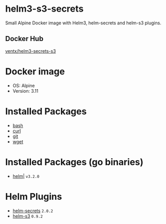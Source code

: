 # helm3-s3-secrets

Small Alpine Docker image with Helm3, helm-secrets and helm-s3 plugins.

## Docker Hub

[ventx/helm3-secrets-s3](https://cloud.docker.com/u/ventx/repository/docker/ventx/helm3-secrets-s3)


# Docker image

* OS: Alpine
* Version: 3.11


# Installed Packages

* [bash](https://pkgs.alpinelinux.org/package/v3.11/community/x86_64/bash)
* [curl](https://pkgs.alpinelinux.org/package/v3.11/community/x86_64/curl)
* [git](https://pkgs.alpinelinux.org/package/v3.11/community/x86_64/git)
* [wget](https://pkgs.alpinelinux.org/package/v3.11/community/x86_64/wget)


# Installed Packages (go binaries)

* [helm|](https://helm.sh/) `v3.2.0`


# Helm Plugins

* [helm-secrets](https://github.com/zendesk/helm-secrets) `2.0.2`
* [helm-s3](https://github.com/hypnoglow/helm-s3) `0.9.2`

